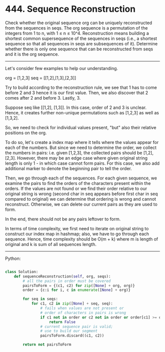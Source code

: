 # 444. Sequence Reconstruction

Check whether the original sequence org can be uniquely reconstructed from the
sequences in seqs. The org sequence is a permutation of the integers from 1 to
n, with 1 ≤ n ≤ 10^4. Reconstruction means building a shortest common
supersequence of the sequences in seqs (i.e., a shortest sequence so that all
sequences in seqs are subsequences of it). Determine whether there is only one
sequence that can be reconstructed from seqs and it is the org sequence.

---

Let's consider few examples to help our understanding.

org = [1,2,3]
seq = [[1,2],[1,3],[2,3]]

Try to build according to the reconstruction rule, we see that 1 has to come
before 2 and 3 hence it is our first value. Then, we also discover that 2 comes
after 2 and before 3. Lastly, 3.

Suppose seq like [[1,2], [1,3]]. In this case, order of 2 and 3 is unclear.
Hence, it creates further non-unique permutations such as [1,2,3] as well as
[1,3,2].

So, we need to check for individual values present, "but" also their relative
positions on the org.

To do so, let's create a index map where it tells where the values appear for
each of the numbers. But since we need to determine the order, we collect the
numbers in pairs: i.e. given [1,2,3], the collected pairs should be [1,2],
[2,3]. However, there may be an edge case where given original string length is
only 1 - in which case cannot form pairs. For this case, we also add additional
marker to denote the beginning pair to tell the order.

Then, we go through each of the sequences. For each given sequence, we examine
the pairs to find the orders of the characters present within the orders. If
the values are not found or we find their order relative to our original string
is wrong (second char in seq appears before first char in seq compared to
original) we can determine that ordering is wrong and cannot reconstruct.
Otherwise, we can delete our current pairs as they are used to form.

In the end, there should not be any pairs leftover to form.

In terms of time complexity, we first need to iterate on original string to
construct our index map in hashmap; also, we have to go through each sequence.
Hence, time complexity should be O(m + k) where m is length of original and
k is sum of all sequences length.

---

Python:

```python

class Solution:
    def sequenceReconstruction(self, org, seqs):
        # all the pairs in order must be covered
        pairsToForm = {(c1, c2) for zip([None] + org, org)}
        order = {c:i for i, c in enumerate([None] + org)}

        for seq in seqs:
            for c1, c2 in zip([None] + seq, seq):
                # fails when values are not present or
                # order of characters in pairs is wrong
                if c1 not in order or c2 not in order or order[c1] >= order[c2]:
                    return False
                # current sequence pair is valid;
                # use to build our segment
                pairsToForm.discard((c1, c2))

        return not pairsToForm
```

